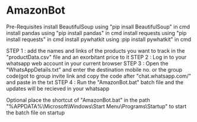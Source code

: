 # AmazonBot
Pre-Requisites
install BeautifulSoup using "pip insall BeautifulSoup" in cmd
install pandas using "pip install pandas" in cmd
install requests using "pip install requests" in cmd
install pywhatkit using :pip install pywhatkit" in cmd

STEP 1 : add the names and links of the products you want to track in the "productData.csv" file and an exorbitant price to it
STEP 2 : Log in to your whatsapp web account in your current browser
STEP 3 : Open the "WhatsAppDetails.txt" and enter the destination mobile no. or the group code(got to group invite link and copy the code after "chat.whatsapp.com/" and paste in the txt
STEP 4 : Run the "AmazonBot.bat" batch file and the updates will be recieved in your whatsapp

Optional
place the shortcut of "AmazonBot.bat" in the path "%APPDATA%\Microsoft\Windows\Start Menu\Programs\Startup" to start the batch file on startup

